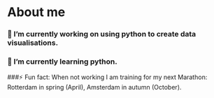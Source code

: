 
# About me

### 🔭 I’m currently working on using python to create data visualisations.
### 🌱 I’m currently learning python.
###⚡ Fun fact: When not working I am training for my next Marathon: Rotterdam in spring (April), Amsterdam in autumn (October).
<!--
